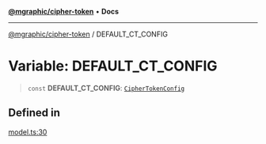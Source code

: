 [**@mgraphic/cipher-token**](../README.md) • **Docs**

***

[@mgraphic/cipher-token](../globals.md) / DEFAULT\_CT\_CONFIG

# Variable: DEFAULT\_CT\_CONFIG

> `const` **DEFAULT\_CT\_CONFIG**: [`CipherTokenConfig`](../classes/CipherTokenConfig.md)

## Defined in

[model.ts:30](https://github.com/mgraphic/cipher-token/blob/84fd06062d7f61b79d7a8155440ee4cc7cc44b40/src/model.ts#L30)
